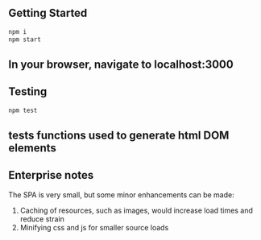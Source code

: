## Getting Started
``` javascript
npm i  
npm start
```  
In your browser, navigate to localhost:3000
---
## Testing
``` javascript
npm test  
```  
tests functions used to generate html DOM elements
---
## Enterprise notes
The SPA is very small, but some minor enhancements can be made:
1. Caching of resources, such as images, would increase load times and reduce strain
2. Minifying css and js for smaller source loads